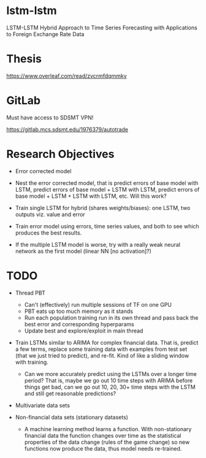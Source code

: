 # lstm-lstm
LSTM-LSTM Hybrid Approach to Time Series Forecasting with Applications to Foreign Exchange Rate Data

# Thesis
https://www.overleaf.com/read/zvcrmfdqmmky

# GitLab

Must have access to SDSMT VPN!

https://gitlab.mcs.sdsmt.edu/1976379/autotrade

# Research Objectives

+ Error corrected model

+ Nest the error corrected model, that is predict errors of base model with LSTM, predict errors of base model + LSTM with LSTM, predict errors of base model + LSTM + LSTM with LSTM, etc. Will this work?

+ Train single LSTM for hybrid (shares weights/biases): one LSTM, two outputs viz. value and error

+ Train error model using errors, time series values, and both to see which produces the best results. 

+ If the multiple LSTM model is worse, try with a really weak neural network as the first model (linear NN [no activation]?)

# TODO
+ Thread PBT
  + Can't (effectively) run multiple sessions of TF on one GPU
  + PBT eats up too much memory as it stands
  + Run each population training run in its own thread and pass back the best error and corresponding hyperparams
  + Update best and explore/exploit in main thread

+ Train LSTMs similar to ARIMA for complex financial data. That is, predict a few terms, replace some training data with examples from test set (that we just tried to predict), and re-fit. Kind of like a sliding window with training.
  + Can we more accurately predict using the LSTMs over a longer time period? That is, maybe we go out 10 time steps with ARIMA before things get bad, can we go out 10, 20, 30+ time steps with the LSTM and still get reasonable predictions?
  
+ Multivariate data sets

+ Non-financial data sets (stationary datasets)
  + A machine learning method learns a function. With non-stationary financial data the function changes over time as the statistical properties of the data change (rules of the game change) so new functions now produce the data, thus model needs re-trained. 
